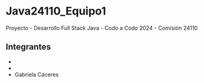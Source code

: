 # Java24110_Equipo1
Proyecto - Desarrollo Full Stack Java - Codo a Codo 2024 - Comisión 24110


## Integrantes
*
*
* Gabriela Cáceres
